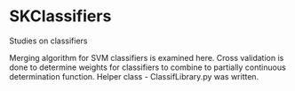 # SKClassifiers
Studies on classifiers

Merging algorithm for SVM classifiers is examined here.
Cross validation is done to determine weights for classifiers to combine to partially continuous determination function.
Helper class - ClassifLibrary.py was written.
